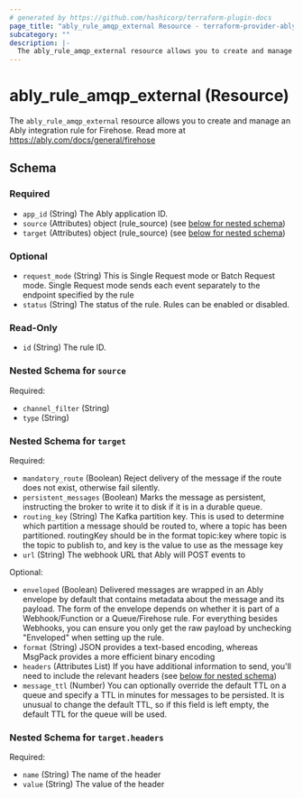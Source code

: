```yaml
---
# generated by https://github.com/hashicorp/terraform-plugin-docs
page_title: "ably_rule_amqp_external Resource - terraform-provider-ably"
subcategory: ""
description: |-
  The ably_rule_amqp_external resource allows you to create and manage an Ably integration rule for Firehose. Read more at https://ably.com/docs/general/firehose
---
```


# ably_rule_amqp_external (Resource)

The `ably_rule_amqp_external` resource allows you to create and manage an Ably integration rule for Firehose. Read more at https://ably.com/docs/general/firehose



<!-- schema generated by tfplugindocs -->
## Schema

### Required

- `app_id` (String) The Ably application ID.
- `source` (Attributes) object (rule_source) (see [below for nested schema](#nestedatt--source))
- `target` (Attributes) object (rule_source) (see [below for nested schema](#nestedatt--target))

### Optional

- `request_mode` (String) This is Single Request mode or Batch Request mode. Single Request mode sends each event separately to the endpoint specified by the rule
- `status` (String) The status of the rule. Rules can be enabled or disabled.

### Read-Only

- `id` (String) The rule ID.

<a id="nestedatt--source"></a>
### Nested Schema for `source`

Required:

- `channel_filter` (String)
- `type` (String)


<a id="nestedatt--target"></a>
### Nested Schema for `target`

Required:

- `mandatory_route` (Boolean) Reject delivery of the message if the route does not exist, otherwise fail silently.
- `persistent_messages` (Boolean) Marks the message as persistent, instructing the broker to write it to disk if it is in a durable queue.
- `routing_key` (String) The Kafka partition key. This is used to determine which partition a message should be routed to, where a topic has been partitioned. routingKey should be in the format topic:key where topic is the topic to publish to, and key is the value to use as the message key
- `url` (String) The webhook URL that Ably will POST events to

Optional:

- `enveloped` (Boolean) Delivered messages are wrapped in an Ably envelope by default that contains metadata about the message and its payload. The form of the envelope depends on whether it is part of a Webhook/Function or a Queue/Firehose rule. For everything besides Webhooks, you can ensure you only get the raw payload by unchecking "Enveloped" when setting up the rule.
- `format` (String) JSON provides a text-based encoding, whereas MsgPack provides a more efficient binary encoding
- `headers` (Attributes List) If you have additional information to send, you'll need to include the relevant headers (see [below for nested schema](#nestedatt--target--headers))
- `message_ttl` (Number) You can optionally override the default TTL on a queue and specify a TTL in minutes for messages to be persisted. It is unusual to change the default TTL, so if this field is left empty, the default TTL for the queue will be used.

<a id="nestedatt--target--headers"></a>
### Nested Schema for `target.headers`

Required:

- `name` (String) The name of the header
- `value` (String) The value of the header


